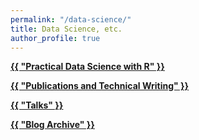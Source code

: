 ```yaml
---
permalink: "/data-science/"
title: Data Science, etc.
author_profile: true
---
```


<!-- Based on gradfolio projects.md but I'm doing it by hand-->
<div class="ProjectContainer">

  <div class="gallery">
  <div class="projectTile">
        <a href="{{ "/practical-data-science-with-r/" | prepend: site.baseurl | prepend: site.url }}">
          <span>
              <p><strong>{{ "Practical Data Science with R" }}</strong></p>
          </span>
          </span>
        </a>
  </div>

  <div class="projectTile">
        <a href="{{ "/nina-technical" | prepend: site.baseurl | prepend: site.url }}">
          <span>
              <p><strong>{{ "Publications and Technical Writing" }}</strong></p>
          </span>
        </a>
  </div>

  <div class="projectTile">
        <a href="{{ "/talks/" | prepend: site.baseurl | prepend: site.url }}">
          <span>
              <p><strong>{{ "Talks" }}</strong></p>
          </span>
        </a>
  </div>

  <div class="projectTile">
        <a href="{{ "/year-archive/" | prepend: site.baseurl | prepend: site.url }}">
          <span>
              <p><strong>{{ "Blog Archive" }}</strong></p>
          </span>
        </a>
  </div>

  </div>
</div>